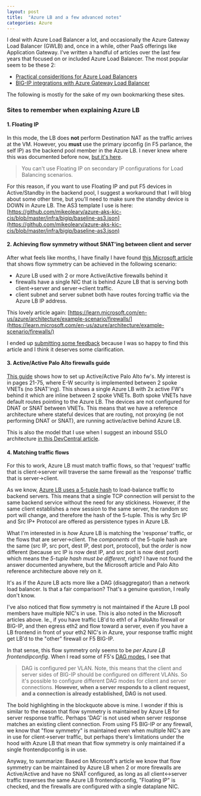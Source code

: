 ```yaml
---
layout: post
title:  "Azure LB and a few advanced notes"
categories: Azure
---
```


I deal with Azure Load Balancer a lot, and occasionally the Azure Gateway Load Balancer (GWLB) and, once in a while, other PaaS offerings like Application Gateway. I've written a handful of articles over the last few years that focused on or included Azure Load Balancer. The most popular seem to be these 2:

- [Practical consideritions for Azure Load Balancers](https://community.f5.com/t5/technical-articles/practical-considerations-for-using-azure-internal-load-balancer/ta-p/291195)
- [BIG-IP integrations with Azure Gateway Load Balancer](https://community.f5.com/t5/technical-articles/big-ip-integration-with-azure-gateway-load-balancer/ta-p/291102)

The following is mostly for the sake of my own bookmarking these sites. 

### Sites to remember when explaining Azure LB

#### 1. Floating IP #### 
In this mode, the LB does **not** perform Destination NAT as the traffic arrives at the VM. However, you **must** use the primary ipconfig (in F5 parlance, the self IP) as the backend pool member in the Azure LB. I never knew where this was documented before now, [but it's here](https://learn.microsoft.com/en-us/azure/load-balancer/load-balancer-floating-ip#limitations).

> You can't use Floating IP on secondary IP configurations for Load Balancing scenarios. 

For this reason, if you want to use Floating IP and put F5 devices in Active/Standby in the backend pool, I suggest a workaround that I will blog about some other time, but you'll need to make sure the standby device is DOWN in Azure LB. The AS3 template I use is here: [https://github.com/mikeoleary/azure-aks-kic-cis/blob/master/infra/bigip/baseline-as3.json](https://github.com/mikeoleary/azure-aks-kic-cis/blob/master/infra/bigip/baseline-as3.json)

#### 2. Achieving flow symmetry without SNAT'ing between client and server
After what feels like months, I have finally I have found [this Microsoft article](https://learn.microsoft.com/en-us/azure/architecture/example-scenario/firewalls/) that shows flow symmetry can be achieved in the following scenario:
- Azure LB used with 2 or more Active/Active firewalls behind it
- firewalls have a single NIC that is behind Azure LB that is serving both client->server and server->client traffic.
- client subnet and server subnet both have routes forcing traffic via the Azure LB IP address.

This lovely article again: [https://learn.microsoft.com/en-us/azure/architecture/example-scenario/firewalls/](https://learn.microsoft.com/en-us/azure/architecture/example-scenario/firewalls/)

I ended up [submitting some feedback](https://github.com/MicrosoftDocs/architecture-center/issues/4281) because I was so happy to find this article and I think it deserves some clarification.

#### 3. Active/Active Palo Alto firewalls guide

[This guide](https://www.paloaltonetworks.com/apps/pan/public/downloadResource?pagePath=/content/pan/en_US/resources/guides/azure-transit-vnet-deployment-guide) shows how to set up Active/Active Palo Alto fw's. My interest is in pages 21-75, where E-W security is implemented between 2 spoke VNETs (no SNAT'ing). This shows a single Azure LB with 2x active FW's behind it which are inline between 2 spoke VNETs. Both spoke VNETs have default routes pointing to the Azure LB. The devices are not configured for DNAT or SNAT between VNETs. This means that we have a reference architecture where stateful devices that are routing, not proxying (ie not performing DNAT or SNAT), are running active/active behind Azure LB. 

This is also the model that I use when I suggest an inbound SSLO architecture [in this DevCentral article](https://community.f5.com/t5/technical-articles/sslo-in-public-cloud-azure-inbound-l3-use-case/ta-p/318351).

#### 4. Matching traffic flows

For this to work, Azure LB must match traffic flows, so that 'request' traffic that is client->server will traverse the same firewall as the 'response' traffic that is server->client. 

As we know, [Azure LB uses a 5-tuple hash](https://learn.microsoft.com/en-us/azure/load-balancer/concepts) to load-balance traffic to backend servers. This means that a single TCP connection will persist to the same backend service without the need for any stickiness. However, if the same client establishes a new session to the same server, the random src port will change, and therefore the hash of the 5-tuple. This is why Src IP and Src IP+ Protocol are offered as persistence types in Azure LB. 

What I'm interested in is *how* Azure LB is matching the 'response' traffic, or the flows that are server->client. The *components* of the 5-tuple hash are the same (src IP, src port, dest IP, dest port, protocol), but the *order* is now different (because src IP is now dest IP, and src port is now dest port) which means the *5-tuple hash must be different*, right? I have not found the answer documented anywhere, but the Microsoft article and Palo Alto reference architecture above rely on it. 

It's as if the Azure LB acts more like a DAG (disaggregator) than a network load balancer. Is that a fair comparison? That's a genuine question, I really don't know.

I've also noticed that flow symmetry is not maintained if the Azure LB pool members have multiple NIC's in use. This is also noted in the Microsoft articles above. Ie., if you have traffic LB'd to eth1 of a PaloAlto firewall or BIG-IP, and then egress eth2 and flow toward a server, even if you have a LB frontend in front of your eth2 NIC's in Azure, your response traffic might get LB'd to the "other" firewall or F5 BIG-IP.

In that sense, this flow symmetry only seems to be _per Azure LB frontendipconfig_. When I read some of F5's [DAG modes](https://techdocs.f5.com/kb/en-us/products/big-ip_ltm/manuals/product/bigip-service-provider-generic-message-administration-13-0-0/5.html), I see that 
> DAG is configured per VLAN. Note, this means that the client and server sides of BIG-IP should be configured on different VLANs. So it's possible to configure different DAG modes for client and server connections. **However, when a server responds to a client request, and a connection is already established, DAG is not used**.

The bold highlighting in the blockquote above is mine. I wonder if this is similar to the reason that flow symmetry is maintained by Azure LB for server response traffic. Perhaps 'DAG' is not used when server response matches an existing client connection. From using F5 BIG-IP or any firewall, we know that "flow symmetry" is maintained even when multiple NIC's are in use for client->server traffic, but perhaps there's limitations under the hood with Azure LB that mean that flow symmetry is only maintained if a single frontendipconfig is in use. 

Anyway, to summarize: Based on Microsoft's article we know that flow symmetry can be maintained by Azure LB when 2 or more firewalls are Active/Active and have no SNAT configured, as long as all client<->server traffic traverses the same Azure LB frontendipconfig, "Floating IP" is checked, and the firewalls are configured with a single dataplane NIC.







